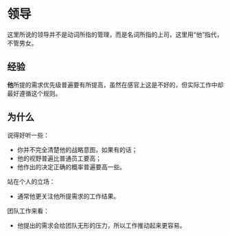 # 领导

这里所说的领导并不是动词所指的管理，而是名词所指的上司，这里用“他”指代，不管男女。

## 经验

**他**所提的需求优先级普遍要有所提高，虽然在感官上这是不好的，但实际工作中却最好遵循这个规则。

## 为什么

说得好听一些：
* 你并不完全清楚他的战略意图，如果有的话；
* 他的视野普遍比普通员工要高；
* 他作出的决定正确的概率普遍要高一些。

站在个人的立场：
* 通常他更关注他所提需求的工作结果。

团队工作来看：
* 他提出的需求会给团队无形的压力，所以工作推动起来更容易。

